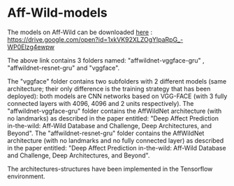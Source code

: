 # Aff-Wild-models


The models on Aff-Wild can be downloaded [here](https://drive.google.com/open?id=1xkVK92XLZOgYlpaRpG_-WP0Elzg4ewpw) :
https://drive.google.com/open?id=1xkVK92XLZOgYlpaRpG_-WP0Elzg4ewpw

The above link contains 3 folders named: "affwildnet-vggface-gru" , "affwildnet-resnet-gru" and "vggface".

The "vggface" folder contains two subfolders with 2 different models (same architecture; their only difference is the training strategy that has been deployed): both models are CNN networks based on VGG-FACE (with 3 fully connected layers with 4096, 4096 and 2 units respectively).
The "affwildnet-vggface-gru" folder contains the AffWildNet architecture (with no landmarks) as described in the paper entitled: "Deep Affect Prediction in-the-wild: Aff-Wild Database and Challenge, Deep Architectures, and Beyond".
The "affwildnet-resnet-gru" folder contains the AffWildNet architecture (with no landmarks and no fully connected layer) as described in the paper entitled: "Deep Affect Prediction in-the-wild: Aff-Wild Database and Challenge, Deep Architectures, and Beyond".

The architectures-structures have been implemented in the Tensorflow environment. 

